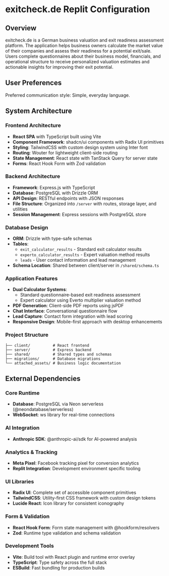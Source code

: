 # exitcheck.de Replit Configuration

## Overview

exitcheck.de is a German business valuation and exit readiness assessment platform. The application helps business owners calculate the market value of their companies and assess their readiness for a potential exit/sale. Users complete questionnaires about their business model, financials, and operational structure to receive personalized valuation estimates and actionable insights for improving their exit potential.

## User Preferences

Preferred communication style: Simple, everyday language.

## System Architecture

### Frontend Architecture
- **React SPA** with TypeScript built using Vite
- **Component Framework**: shadcn/ui components with Radix UI primitives
- **Styling**: TailwindCSS with custom design system using Inter font
- **Routing**: Wouter for lightweight client-side routing
- **State Management**: React state with TanStack Query for server state
- **Forms**: React Hook Form with Zod validation

### Backend Architecture
- **Framework**: Express.js with TypeScript
- **Database**: PostgreSQL with Drizzle ORM
- **API Design**: RESTful endpoints with JSON responses
- **File Structure**: Organized into `/server` with routes, storage layer, and utilities
- **Session Management**: Express sessions with PostgreSQL store

### Database Design
- **ORM**: Drizzle with type-safe schemas
- **Tables**: 
  - `exit_calculator_results` - Standard exit calculator results
  - `experto_calculator_results` - Expert valuation method results  
  - `leads` - User contact information and lead management
- **Schema Location**: Shared between client/server in `/shared/schema.ts`

### Application Features
- **Dual Calculator Systems**:
  - Standard questionnaire-based exit readiness assessment
  - Expert calculator using Everto multiplier valuation method
- **PDF Generation**: Client-side PDF reports using jsPDF
- **Chat Interface**: Conversational questionnaire flow
- **Lead Capture**: Contact form integration with lead scoring
- **Responsive Design**: Mobile-first approach with desktop enhancements

### Project Structure
```
├── client/          # React frontend
├── server/          # Express backend  
├── shared/          # Shared types and schemas
├── migrations/      # Database migrations
└── attached_assets/ # Business logic documentation
```

## External Dependencies

### Core Runtime
- **Database**: PostgreSQL via Neon serverless (@neondatabase/serverless)
- **WebSocket**: ws library for real-time connections

### AI Integration
- **Anthropic SDK**: @anthropic-ai/sdk for AI-powered analysis

### Analytics & Tracking
- **Meta Pixel**: Facebook tracking pixel for conversion analytics
- **Replit Integration**: Development environment specific tooling

### UI Libraries
- **Radix UI**: Complete set of accessible component primitives
- **TailwindCSS**: Utility-first CSS framework with custom design tokens
- **Lucide React**: Icon library for consistent iconography

### Form & Validation
- **React Hook Form**: Form state management with @hookform/resolvers
- **Zod**: Runtime type validation and schema validation

### Development Tools
- **Vite**: Build tool with React plugin and runtime error overlay
- **TypeScript**: Type safety across the full stack
- **ESBuild**: Fast bundling for production builds